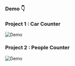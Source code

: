 ### Demo 👇

### Project 1 : Car Counter 

![Demo](./DemoCar.gif)

### Project 2 : People Counter 

![Demo](./DemoPeople.gif)
